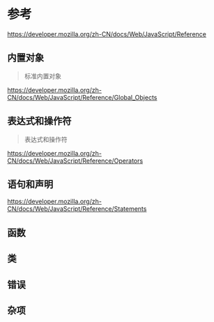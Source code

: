 # 参考

https://developer.mozilla.org/zh-CN/docs/Web/JavaScript/Reference

## 内置对象

> 标准内置对象

https://developer.mozilla.org/zh-CN/docs/Web/JavaScript/Reference/Global_Objects

## 表达式和操作符

> 表达式和操作符

https://developer.mozilla.org/zh-CN/docs/Web/JavaScript/Reference/Operators

## 语句和声明

https://developer.mozilla.org/zh-CN/docs/Web/JavaScript/Reference/Statements

## 函数

## 类

## 错误

## 杂项
